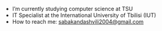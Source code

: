 
-  I’m currently studying computer science at TSU
-  IT Specialist at the International University of Tbilisi (IUT)
-  How to reach me: sabakandashvili2004@gmail.com
